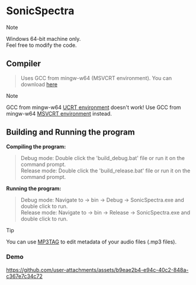 ﻿# SonicSpectra 

> [!NOTE]
> Windows 64-bit machine only. <br/>
> Feel free to modify the code.

## Compiler
> Uses GCC from mingw-w64 (MSVCRT environment). You can download [here](https://packages.msys2.org/packages/mingw-w64-x86_64-gcc) <br/>

> [!NOTE]
> GCC from mingw-w64 [UCRT environment](https://packages.msys2.org/packages/mingw-w64-ucrt-x86_64-gcc) doesn't work! Use GCC from mingw-w64 [MSVCRT environment](https://packages.msys2.org/packages/mingw-w64-x86_64-gcc) instead. <br/>

## Building and Running the program
**Compiling the program:**
> Debug mode: Double click the 'build_debug.bat' file or run it on the command prompt. <br/>
> Release mode: Double click the 'build_release.bat' file or run it on the command prompt.

**Running the program:**
> Debug mode: Navigate to -> bin -> Debug -> SonicSpectra.exe and double click to run. <br/>
> Release mode: Navigate to -> bin -> Release -> SonicSpectra.exe and double click to run.

> [!TIP]
> You can use [MP3TAG](https://www.mp3tag.de/en/) to edit metadata of your audio files (.mp3 files). <br/>

### Demo


https://github.com/user-attachments/assets/b9eae2b4-e94c-40c2-848a-c367e7c34c72


